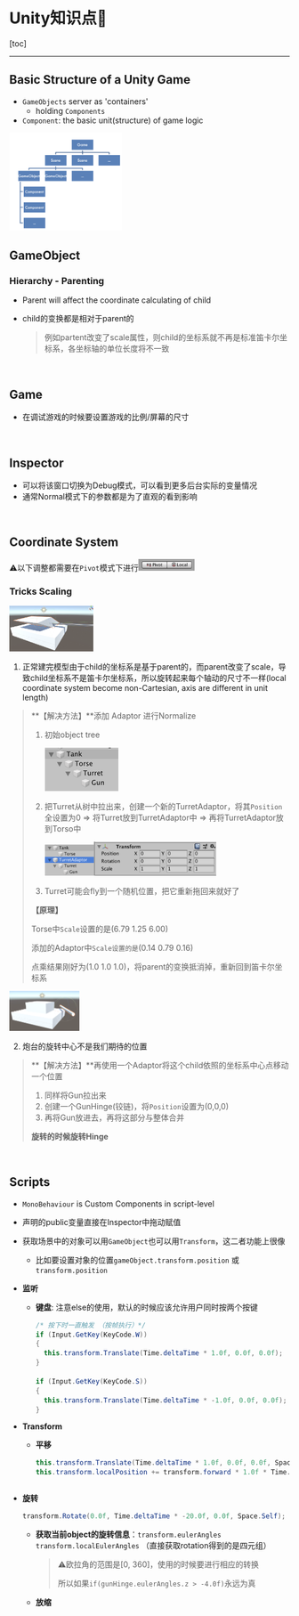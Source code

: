 # Unity知识点🧀️

[toc]

------

## Basic Structure of a Unity Game

- `GameObjects` server as 'containers'
  - holding  `Components`
- `Component`: the basic unit(structure) of game logic

<img src="README.assets/architecture.png" alt="architecture" width="40%;" />

<br />

## GameObject

### Hierarchy - Parenting

- Parent will affect the coordinate calculating of child

- child的变换都是相对于parent的

  > 例如partent改变了scale属性，则child的坐标系就不再是标准笛卡尔坐标系，各坐标轴的单位长度将不一致

<br />

## Game

- 在调试游戏的时候要设置游戏的比例/屏幕的尺寸



<br />

## Inspector

- 可以将该窗口切换为Debug模式，可以看到更多后台实际的变量情况
- 通常Normal模式下的参数都是为了直观的看到影响



<br />

## Coordinate System

⚠️以下调整都需要在`Pivot`模式下进行<img src="README.assets/image-20200316151329284.png" alt="image-20200316151329284" width="20%;" />

### Tricks Scaling

<img src="README.assets/image-20200316144953074.png" alt="image-20200316144953074" width="30%;" />

1. 正常建完模型由于child的坐标系是基于parent的，而parent改变了scale，导致child坐标系不是笛卡尔坐标系，所以旋转起来每个轴动的尺寸不一样(local coordinate system become non-Cartesian, axis are different in unit length)

  > **【解决方法】**添加 Adaptor 进行Normalize
  >
  > 1. 初始object tree
  >
  >    <img src="README.assets/image-20200316145921162.png" alt="image-20200316145921162" width="30%;" />
  >
  > 2. 把Turret从树中拉出来，创建一个新的TurretAdaptor，将其`Position`全设置为0  => 将Turret放到TurretAdaptor中 => 再将TurretAdaptor放到Torso中
  >
  >    <img src="README.assets/image-20200316145853874.png" alt="image-20200316145853874" width="20%;" /><img src="README.assets/image-20200316145834514.png" alt="image-20200316145834514" width="50%;" />
  >
  > 3. Turret可能会fly到一个随机位置，把它重新拖回来就好了
  >
  > 
  >
  > **【原理】**
  >
  > Torse中`Scale`设置的是(6.79 1.25 6.00)
  >
  > 添加的Adaptor中`Scale设置的是`(0.14 0.79 0.16)
  >
  > 点乘结果刚好为(1.0 1.0 1.0)，将parent的变换抵消掉，重新回到笛卡尔坐标系

<img src="README.assets/image-20200316150447023.png" alt="image-20200316150447023" width="25%;" />

2. 炮台的旋转中心不是我们期待的位置

  > **【解决方法】**再使用一个Adaptor将这个child依照的坐标系中心点移动一个位置
  >
  > 1. 同样将Gun拉出来
  > 2. 创建一个GunHinge(铰链)，将`Position`设置为(0,0,0)
  > 3. 再将Gun放进去，再将这部分与整体合并
  >
  > **旋转的时候旋转Hinge**



<br />

## Scripts

- `MonoBehaviour` is Custom Components in script-level

- 声明的public变量直接在Inspector中拖动赋值

- 获取场景中的对象可以用`GameObject`也可以用`Transform`，这二者功能上很像

  - 比如要设置对象的位置`gameObject.transform.position` 或 `transform.position`

- **监听**

  - **键盘**: 注意else的使用，默认的时候应该允许用户同时按两个按键

    ```c#
    /* 按下时一直触发 （按帧执行）*/
    if (Input.GetKey(KeyCode.W))
    {
      this.transform.Translate(Time.deltaTime * 1.0f, 0.0f, 0.0f);
    }
    
    if (Input.GetKey(KeyCode.S))
    {
      this.transform.Translate(Time.deltaTime * -1.0f, 0.0f, 0.0f);
    }
    ```

- **Transform**

  - **平移**

    ```c#
    this.transform.Translate(Time.deltaTime * 1.0f, 0.0f, 0.0f, Space.Self);
    this.transform.localPosition += transform.forward * 1.0f * Time.deltaTime;	//z轴方向为forward
  ```
  
- **旋转**
  
    ```c#
    transform.Rotate(0.0f, Time.deltaTime * -20.0f, 0.0f, Space.Self);
  ```
  
    - **获取当前object的旋转信息**：`transform.eulerAngles`  `transform.localEulerAngles` （直接获取rotation得到的是四元组）
    
      >  ⚠️欧拉角的范围是[0, 360]，使用的时候要进行相应的转换
      >
      > 所以如果`if(gunHinge.eulerAngles.z > -4.0f)`永远为真
    
  - **放缩**

